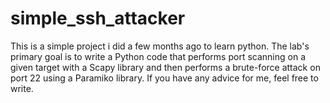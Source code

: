 # simple_ssh_attacker
This is a simple project i did a few months ago to learn python. The lab's primary goal is to write a Python code that performs port scanning on a given target with a Scapy library and then performs a brute-force attack on port 22 using a Paramiko library.  If you have any advice for me, feel free to write.
